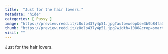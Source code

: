 ```yaml
---
title:  "Just for the hair lovers."
metadate: "hide"
categories: [ Pussy ]
image: "https://preview.redd.it/z8olp437y4p51.jpg?auto=webp&s=3b9b84fa34b2d15c60791cad03ccea4bdcea26f2"
thumb: "https://preview.redd.it/z8olp437y4p51.jpg?width=1080&crop=smart&auto=webp&s=3635459fe6f6a3140b76e8763791ccc48f9a7cdd"
visit: ""
---
```

Just for the hair lovers.
